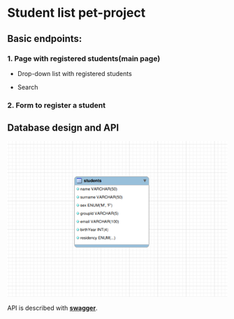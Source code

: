 # Student list pet-project

## Basic endpoints:

### 1. Page with registered students(main page)

* Drop-down list with registered students

* Search

### 2. Form to register a student

## Database design and API

![alt text](db_design.png)

API is described with [**swagger**](https://github.com/memeEnjoyer/student-list.git/swagger.yaml).
